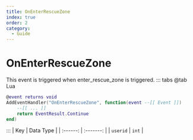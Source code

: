 ```yaml
---
title: OnEnterRescueZone
index: true
order: 2
category:
  - Guide
---
```


# OnEnterRescueZone
This event is triggered when enter_rescue_zone is triggered.
::: tabs
@tab Lua
```lua
@event returns void
AddEventHandler("OnEnterRescueZone", function(event --[[ Event ]])
    --[[ ... ]]
    return EventResult.Continue
end)
```

:::
|    Key   | Data Type |
| :------: | :-------: |
| `userid` |   `int`   |